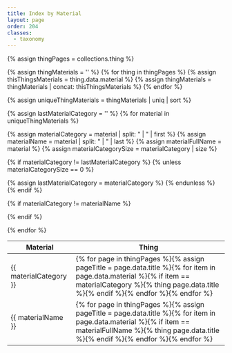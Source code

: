 ```yaml
---
title: Index by Material
layout: page
order: 204
classes: 
  - taxonomy
---
```


{% assign thingPages = collections.thing %}

{% assign thingMaterials = '' %}
{% for thing in thingPages %}
{% assign thisThingsMaterials = thing.data.material %}
{% assign thingMaterials = thingMaterials | concat: thisThingsMaterials %}
{% endfor %}

{% assign uniqueThingMaterials = thingMaterials | uniq | sort %}

<table class="taxonomy-table" id="index-by-material">
  <thead class="visually-hidden">
    <tr><th>Material</th><th>Thing</th>
  </thead>
  <tbody>
{% assign lastMaterialCategory = '' %}
{% for material in uniqueThingMaterials %}

{% assign materialCategory = material | split: " | " | first %}
{% assign materialName = material | split: " | " | last %}
{% assign materialFullName = material %}
{% assign materialCategorySize = materialCategory | size %}


{% if materialCategory != lastMaterialCategory %}
{% unless materialCategorySize == 0 %}
</tbody>
<tbody>
<tr data-size="{{ materialCategorySize }}" data-category="{{ materialCategory }}" data-last-category="{{ lastMaterialCategory }}">
<td class="material-category-header">{{ materialCategory }}</td>
<td>{% for page in thingPages %}{% assign pageTitle = page.data.title %}{% for item in page.data.material %}{% if item == materialCategory %}{% thing page.data.title %}{% endif %}{% endfor %}{% endfor %}</td>
</tr>
{% assign lastMaterialCategory = materialCategory %}
{% endunless %}
{% endif %}

{% if materialCategory != materialName %}
<tr class="material-category">
<td>{{ materialName }}</td>
<td>{% for page in thingPages %}{% assign pageTitle = page.data.title %}{% for item in page.data.material %}{% if item == materialFullName %}{% thing page.data.title %}{% endif %}{% endfor %}{% endfor %}</td>
</tr>
{% endif %}

{% endfor %}
</tbody>
</table>